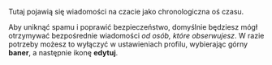 Tutaj pojawią się wiadomości na czacie jako chronologiczna oś czasu.

Aby uniknąć spamu i poprawić bezpieczeństwo, domyślnie będziesz mógł otrzymywać bezpośrednie wiadomości *od osób, które obserwujesz*. W razie potrzeby możesz to wyłączyć w ustawieniach profilu, wybierając górny **baner**, a następnie ikonę **edytuj**.
